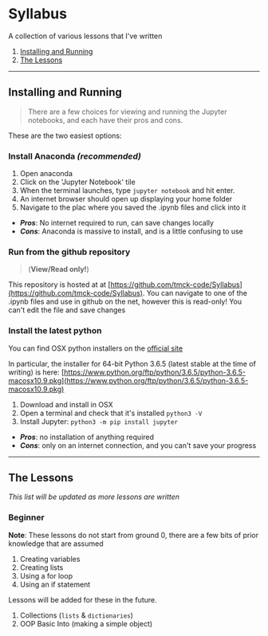 # Syllabus

A collection of various lessons that I've written

1. [Installing and Running](#installing-and-running)
2. [The Lessons](#the-lessons)

___

## Installing and Running

> There are a few choices for viewing and running the Jupyter notebooks, and each have their pros and cons.

These are the two easiest options:

### Install Anaconda **_(recommended)_**

1. Open anaconda
2. Click on the 'Jupyter Notebook' tile
3. When the terminal launches, type `jupyter notebook` and hit enter.
4. An internet browser should open up displaying your home folder
5. Navigate to the plac where you saved the .ipynb files and click into it

* **_Pros_**: No internet required to run, can save changes locally
* **_Cons_**: Anaconda is massive to install, and is a little confusing to use

### Run from the github repository

> (**View/Read only!**)

This repository is hosted at at [https://github.com/tmck-code/Syllabus](https://github.com/tmck-code/Syllabus). You can navigate to one of the .ipynb files and use in github on the net, however this is read-only! You can't edit the file and save changes

### Install the latest python

You can find OSX python installers on the [official site](https://www.python.org/downloads/mac-osx/)

In particular, the installer for 64-bit Python 3.6.5 (latest stable at the time of writing) is here: [https://www.python.org/ftp/python/3.6.5/python-3.6.5-macosx10.9.pkg](https://www.python.org/ftp/python/3.6.5/python-3.6.5-macosx10.9.pkg)

1. Download and install in OSX
2. Open a terminal and check that it's installed `python3 -V`
3. Install Jupyter: `python3 -m pip install jupyter`

* **_Pros_**: no installation of anything required
* **_Cons_**: only on an internet connection, and you can't save your progress

___

## The Lessons

_This list will be updated as more lessons are written_

### Beginner

**Note**: These lessons do not start from ground 0, there are a few bits of prior knowledge that are assumed

1. Creating variables
2. Creating lists
3. Using a for loop
4. Using an if statement

Lessons will be added for these in the future.

1. Collections (`lists` & `dictionaries`)
2. OOP Basic Into (making a simple object)

